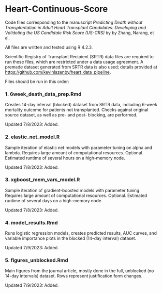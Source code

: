 # Heart-Continuous-Score

Code files corresponding to the manuscript *Predicting Death without Transplantation in Adult Heart Transplant Candidates: Developing and Validating the US Candidate Risk Score (US-CRS)* by by Zhang, Narang, et al.

All files are written and tested using R 4.2.3. 

Scientific Registry of Transplant Recipient (SRTR) data files are required to run these files, which are restricted under a data usage agreement. 
A premade dataset generated from SRTR data is also used; details provided at https://github.com/kevinlazenby/heart_data_pipeline.

Files should be run in this order:

### 1. 6week_death_data_prep.Rmd

Creates 14-day interval (blocked) dataset from SRTR data, including 6-week mortality outcome for patients not transplanted. Checks against original source dataset, as well as pre- and post- blocking, are performed.

Updated 7/8/2023: Added.


### 2. elastic_net_model.R

Sample iteration of elastic net models with parameter tuning on alpha and lambda. Requires large amount of computational resources. Optional.
Estimated runtime of several hours on a high-memory node.

Updated 7/8/2023: Added.   


### 3. xgboost_mem_vars_model.R

Sample iteration of gradient-boosted models with parameter tuning. Requires large amount of computational resources. Optional.
Estimated runtime of several days on a high-memory node.

Updated 7/8/2023: Added.   



### 4. model_results.Rmd

Runs logistic regression models, creates predicted results, AUC curves, and variable importance plots in the blocked (14-day interval) dataset. 

Updated 7/9/2023: Added.   



### 5. figures_unblocked.Rmd

Main figures from the journal article, mostly done in the full, unblocked (no 14-day intervals) dataset. Rows represent justification form changes. 

Updated 7/9/2023: Added.   

